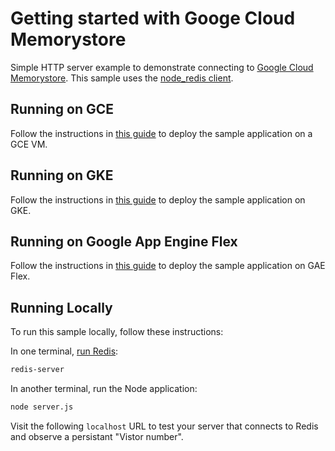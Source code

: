 # Getting started with Googe Cloud Memorystore
Simple HTTP server example to demonstrate connecting to [Google Cloud Memorystore](https://cloud.google.com/memorystore/docs/redis).
This sample uses the [node_redis client](https://github.com/NodeRedis/node_redis).

## Running on GCE

Follow the instructions in [this guide](https://cloud.google.com/memorystore/docs/redis/connect-redis-instance-gce) to deploy the sample application on a GCE VM.

## Running on GKE

Follow the instructions in [this guide](https://cloud.google.com/memorystore/docs/redis/connect-redis-instance-gke) to deploy the sample application on GKE.

## Running on Google App Engine Flex

Follow the instructions in [this guide](https://cloud.google.com/memorystore/docs/redis/connect-redis-instance-flex) to deploy the sample application on GAE Flex.

## Running Locally

To run this sample locally, follow these instructions:

In one terminal, [run Redis](https://redis.io/topics/quickstart):

```sh
redis-server
```

In another terminal, run the Node application:

```sh
node server.js
```

Visit the following `localhost` URL to test your server that connects to Redis and observe a persistant "Vistor number".
